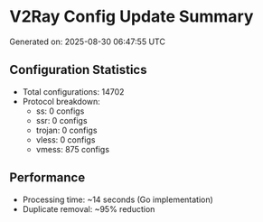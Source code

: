 # V2Ray Config Update Summary
Generated on: 2025-08-30 06:47:55 UTC

## Configuration Statistics
- Total configurations: 14702
- Protocol breakdown:
  - ss: 0 configs
  - ssr: 0 configs
  - trojan: 0 configs
  - vless: 0 configs
  - vmess: 875 configs

## Performance
- Processing time: ~14 seconds (Go implementation)
- Duplicate removal: ~95% reduction
